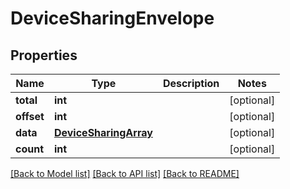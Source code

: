# DeviceSharingEnvelope

## Properties
Name | Type | Description | Notes
------------ | ------------- | ------------- | -------------
**total** | **int** |  | [optional] 
**offset** | **int** |  | [optional] 
**data** | [**DeviceSharingArray**](DeviceSharingArray.md) |  | [optional] 
**count** | **int** |  | [optional] 

[[Back to Model list]](../README.md#documentation-for-models) [[Back to API list]](../README.md#documentation-for-api-endpoints) [[Back to README]](../README.md)


